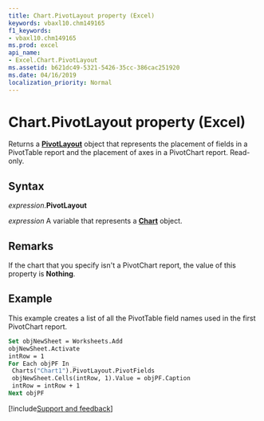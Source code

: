 ```yaml
---
title: Chart.PivotLayout property (Excel)
keywords: vbaxl10.chm149165
f1_keywords:
- vbaxl10.chm149165
ms.prod: excel
api_name:
- Excel.Chart.PivotLayout
ms.assetid: b621dc49-5321-5426-35cc-386cac251920
ms.date: 04/16/2019
localization_priority: Normal
---
```



# Chart.PivotLayout property (Excel)

Returns a **[PivotLayout](Excel.PivotLayout.md)** object that represents the placement of fields in a PivotTable report and the placement of axes in a PivotChart report. Read-only.


## Syntax

_expression_.**PivotLayout**

_expression_ A variable that represents a **[Chart](Excel.Chart(object).md)** object.


## Remarks

If the chart that you specify isn't a PivotChart report, the value of this property is **Nothing**.


## Example

This example creates a list of all the PivotTable field names used in the first PivotChart report.

```vb
Set objNewSheet = Worksheets.Add 
objNewSheet.Activate 
intRow = 1 
For Each objPF In _ 
 Charts("Chart1").PivotLayout.PivotFields 
 objNewSheet.Cells(intRow, 1).Value = objPF.Caption 
 intRow = intRow + 1 
Next objPF
```




[!include[Support and feedback](~/includes/feedback-boilerplate.md)]